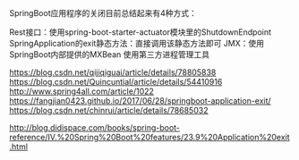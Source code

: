 SpringBoot应用程序的关闭目前总结起来有4种方式：

Rest接口：使用spring-boot-starter-actuator模块里的ShutdownEndpoint
SpringApplication的exit静态方法：直接调用该静态方法即可
JMX：使用SpringBoot内部提供的MXBean
使用第三方进程管理工具


https://blog.csdn.net/qijiqiguai/article/details/78805838
https://blog.csdn.net/Quincuntial/article/details/54410916
http://www.spring4all.com/article/1022
https://fangjian0423.github.io/2017/06/28/springboot-application-exit/
https://blog.csdn.net/chinrui/article/details/78685032

http://blog.didispace.com/books/spring-boot-reference/IV.%20Spring%20Boot%20features/23.9%20Application%20exit.html


